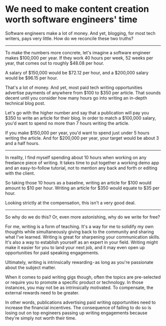 # We need to make content creation worth software engineers' time

Software engineers make a lot of money. And yet, blogging, for most tech writers, pays very little. How do we reconcile these two truths?

---

To make the numbers more concrete, let's imagine a software engineer makes $100,000 per year. If they work 40 hours per week, 52 weeks per year, that comes out to roughly $48.08 per hour.

A salary of $150,000 would be $72.12 per hour, and a $200,000 salary would be $96.15 per hour.

That's a lot of money. And yet, most paid tech writing opportunities advertise payments of anywhere from $100 to $350 per article. That sounds decent until you consider how many hours go into writing an in-depth technical blog post.

Let's go with the higher number and say that a publication will pay you $350 to write an article for their blog. In order to match a $100,000 salary, you'd want to spend no more than 7 hours writing the article.

If you make $150,000 per year, you'd want to spend just under 5 hours writing the article. And for $200,000 per year, your target would be about 3 and a half hours.

---

In reality, I find myself spending about 10 hours when working on any freelance piece of writing. It takes time to put together a working demo app and an easy-to-follow tutorial, not to mention any back and forth or editing with the client.

So taking those 10 hours as a baseline, writing an article for $100 would amount to $10 per hour. Writing an article for $350 would equate to $35 per hour.

Looking strictly at the compensation, this isn't a very good deal.

---

So why do we do this? Or, even more astonishing, why do we write for free?

For me, writing is a form of teaching. It's a way for me to solidify my own thoughts while simultaneously giving back to the community and sharing what I've learned. Writing is great for sharpening your communication skills. It's also a way to establish yourself as an expert in your field. Writing might make it easier for you to land your next job, and it may even open up opportunities for paid speaking engagements.

Ultimately, writing is intrinsically rewarding - as long as you're passionate about the subject matter.

When it comes to paid writing gigs though, often the topics are pre-selected or require you to promote a specific product or technology. In those instances, you may not be as intrinsically motivated. To compensate, the external rewards need to be greater.

In other words, publications advertising paid writing opportunities need to increase the financial incentives. The consequence of failing to do so is losing out on top engineers passing up writing engagements because they're simply not worth their time.

